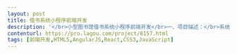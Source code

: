 ```yaml
---                
layout: post       
title: 借书系统小程序前端开发           
description: '</br>小型图书馆借书系统小程序前端开发</br>一、项目描述：</br>系统主要用于小型书屋（或者咖啡馆）书籍的的日常管理。项目基于java的后台框架开发，为前端提供api数据支持，整体采用前后端分离的架构。</br>需要工程师白天工作时间可以提供支持，时间充裕倾向于有经验的前端工程师独立完成。目前项目已经完成40%。需要接着之前的代码二次开发。</br></br>二、一期主要功能点：</br>注册登录，书架管理（上传书，下架，分类显示图书，设置借阅条件），借书流程（借书，还书全流程），显示系统最新上架书籍列表。支付接口对接（微信，支付宝）和websocket私信发送功能二选一。</br>'     
contenturl: https://pro.lagou.com/project/8157.html      
tags: [前端开发,HTML5,AngularJS,React,CSS3,JavaScript]            
---                 
```

